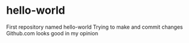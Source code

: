# hello-world
First repository named hello-world
Trying to make and commit changes
Github.com looks good in my opinion
